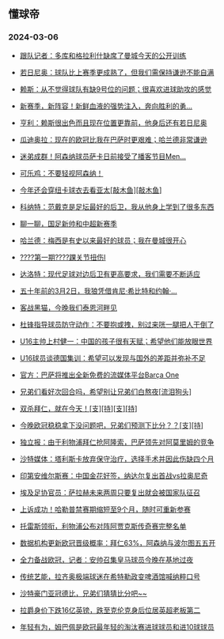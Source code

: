 ## 懂球帝 
### 2024-03-06

+ [跟队记者：多库和格拉利什缺席了曼城今天的公开训练](https://www.dongqiudi.com/article/4077977)

+ [若日尼奥：球队比上赛季更成熟了，但我们需保持谦逊不能自满](https://www.dongqiudi.com/article/4077972)

+ [赖斯：从不觉得球队有缺9号位的问题；很喜欢进球助攻的感觉](https://www.dongqiudi.com/article/4077961)

+ [新赛季，新阵容！新鲜血液的强势注入，奔向胜利的勇...](https://n.dongqiudi.com/webapp/tops.html?id=4077964)

+ [亨利：赖斯很出色而且现在位置更靠前，他身后还有若日尼奥](https://www.dongqiudi.com/article/4077959)

+ [瓜迪奥拉：现在的欧冠比我在巴萨时更艰难；哈兰德非常谦逊](https://www.dongqiudi.com/article/4077957)

+ [迷弟成群！阿森纳球员萨卡日前接受了播客节目Men...](https://n.dongqiudi.com/webapp/tops.html?id=4077963)

+ [可乐鸡：不要轻视阿森纳！](https://www.dongqiudi.com/article/4077947)

+ [今年还会穿纽卡球衣去看亚太[敲木鱼][敲木鱼]](https://n.dongqiudi.com/webapp/tops.html?id=4077945)

+ [科纳特：范戴克是足坛最好的后卫，我从他身上学到了很多东西](https://www.dongqiudi.com/article/4077942)

+ [聊一聊，国足新帅和中超新赛季](https://www.dongqiudi.com/article/4077941)

+ [哈兰德：梅西是有史以来最好的球员；我在曼城很开心](https://www.dongqiudi.com/article/4077779)

+ [????第一期????踝关节扭伤I](https://www.dongqiudi.com/article/4077939)

+ [达洛特：现代足球对边后卫有更高要求，我们需要不断适应](https://www.dongqiudi.com/article/4077936)

+ [五十年前的3月2日，我狼凭借肯尼·希比特和约翰·...](https://n.dongqiudi.com/webapp/tops.html?id=4077930)

+ [客战黑猫，今晚我们泰恩河畔见](https://n.dongqiudi.com/webapp/tops.html?id=4077928)

+ [杜锋指导球员防守动作：不要抱或拽，别过来咣一腿把人干倒了](https://www.dongqiudi.com/article/4077924)

+ [U16主帅上村健一：中国的孩子很有天赋；希望他们能放眼世界](https://www.dongqiudi.com/article/4077921)

+ [U16球员谈德国集训：希望可以发现与国外的差距并弥补不足](https://www.dongqiudi.com/article/4077920)

+ [官方：巴萨将推出全新免费的流媒体平台Barça One](https://www.dongqiudi.com/article/4077919)

+ [兄弟们看好次回合吗，希望别让兄弟们白熬夜[流泪狗头]](https://www.dongqiudi.com/article/4077994)

+ [双杀拜仁，就在今天！[支][持][支][持]](https://www.dongqiudi.com/article/4077995)

+ [今晚欧冠稳稳拿下没问题吧，兄弟们预测下比分？？[支][持]](https://www.dongqiudi.com/article/4077986)

+ [独立报：由于利物浦拜仁抢阿隆索，巴萨领先对阿莫里姆的竞争](https://www.dongqiudi.com/article/4078015)

+ [沙特媒体：塔利斯卡放弃保守治疗，选择手术并因此伤缺四个月](https://www.dongqiudi.com/article/4078008)

+ [印第安维尔斯赛：中国金花好签，纳达尔复出首战vs拉奥尼奇](https://www.dongqiudi.com/article/4078006)

+ [埃及足协官员：萨拉赫未来两周只要复出就会被国家队征召](https://www.dongqiudi.com/article/4078005)

+ [上诉成功！哈勒普禁赛期缩短至9个月，随时可重新参赛](https://www.dongqiudi.com/article/4078004)

+ [托雷斯领衔，利物浦公布对阵阿贾克斯传奇赛完整名单](https://www.dongqiudi.com/article/4078003)

+ [数据机构更新欧冠晋级概率：拜仁63%，阿森纳与波尔图五五开](https://www.dongqiudi.com/article/4078001)

+ [全力备战欧冠，记者：安帅召集皇马球员今晚在基地过夜](https://www.dongqiudi.com/article/4077992)

+ [传统艺能，拉齐奥极端球迷在希特勒政变啤酒馆喊纳粹口号](https://www.dongqiudi.com/article/4077985)

+ [沙特豪门亚冠德比，兄弟们猜猜比分吧~~](https://www.dongqiudi.com/article/4077984)

+ [拉爵身价下跌16亿英镑，跌至克伦克身后位居英超老板第二](https://www.dongqiudi.com/article/4078026)

+ [年轻有为，姆巴佩是欧冠最年轻的淘汰赛进球球员和进10球球员](https://www.dongqiudi.com/article/4078022)

